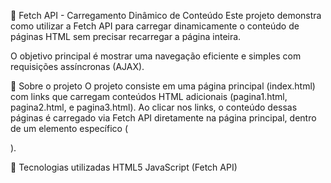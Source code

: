 🔗 Fetch API - Carregamento Dinâmico de Conteúdo
Este projeto demonstra como utilizar a Fetch API para carregar dinamicamente o conteúdo de páginas HTML sem precisar recarregar a página inteira.

O objetivo principal é mostrar uma navegação eficiente e simples com requisições assíncronas (AJAX).

📌 Sobre o projeto
O projeto consiste em uma página principal (index.html) com links que carregam conteúdos HTML adicionais (pagina1.html, pagina2.html, e pagina3.html). Ao clicar nos links, o conteúdo dessas páginas é carregado via Fetch API diretamente na página principal, dentro de um elemento específico (<div>).

🚀 Tecnologias utilizadas
HTML5
JavaScript (Fetch API)
